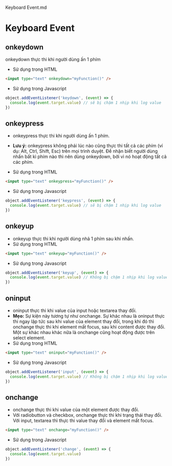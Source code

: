 Keyboard Event.md
# Keyboard Event

## onkeydown

onkeydown thực thi khi người dùng ấn 1 phím

- Sử dụng trong HTML

```html
<input type="text" onkeydown="myFunction()" />
```

- Sử dụng trong Javascript

```js
object.addEventListener('keydown', (event) => {
  console.log(event.target.value) // sẽ bị chậm 1 nhịp khi log value
})
```

## onkeypress

- onkeypress thực thi khi người dùng ấn 1 phím.
- **Lưu ý:** onkeypress không phải lúc nào cũng thực thi tất cả các phím (ví dụ: Alt, Ctrl, Shift, Esc) trên mọi trình duyệt. Để nhận biết người dùng nhấn bất kì phím nào thì nên dùng onkeydown, bởi vì nó hoạt động tất cả các phím.

- Sử dụng trong HTML

```html
<input type="text" onkeypress="myFunction()" />
```

- Sử dụng trong Javascript

```js
object.addEventListener('keypress', (event) => {
  console.log(event.target.value) // sẽ bị chậm 1 nhịp khi log value
})
```

## onkeyup

- onkeyup thực thi khi người dùng nhả 1 phím sau khi nhấn.
- Sử dụng trong HTML

```html
<input type="text" onkeyup="myFunction()" />
```

- Sử dụng trong Javascript

```js
object.addEventListener('keyup', (event) => {
  console.log(event.target.value) // Không bị chậm 1 nhịp khi log value
})
```

## oninput

- oninput thực thi khi value của input hoặc textarea thay đổi.
- **Mẹo:** Sự kiện này tương tự như onchange. Sự khác nhau là oninput thực thi ngay lập tức sau khi value của element thay đổi, trong khi đó thì onchange thực thi khi element mất focus, sau khi content được thay đổi. Một sự khác nhau khác nữa là onchange cũng hoạt động được trên select element.
- Sử dụng trong HTML

```html
<input type="text" oninput="myFunction()" />
```

- Sử dụng trong Javascript

```js
object.addEventListener('input', (event) => {
  console.log(event.target.value) // Không bị chậm 1 nhịp khi log value
})
```

## onchange

- onchange thực thi khi value của một element được thay đổi.
- Với radiobutton và checkbox, onchange thực thi khi trạng thái thay đổi. Với input, textarea thì thực thi value thay đổi và element mất focus.

```html
<input type="text" onchange="myFunction()" />
```

- Sử dụng trong Javascript

```js
object.addEventListener('change', (event) => {
  console.log(event.target.value)
})
```